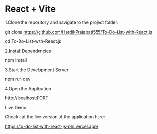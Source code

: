 # React + Vite


 1.Clone the repository and navigate to the project folder:

git clone    https://github.com/HardikPrajapati555/To-Do-List-with-React.js



 cd To-Do-List-with-React.js


 2.Install Dependencies   

 npm install


  3.Start the Development Server

  npm run dev

  4.Open the Application

  http://localhost:PORT 



Live Demo

Check out the live version of the application here:

https://to-do-list-with-react-js-phi.vercel.app/
